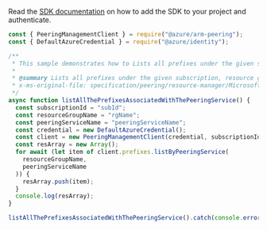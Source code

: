Read the [SDK documentation](https://github.com/Azure/azure-sdk-for-js/blob/%40azure%2Farm-peering_2.0.1/sdk/peering/arm-peering/README.md) on how to add the SDK to your project and authenticate.

```javascript
const { PeeringManagementClient } = require("@azure/arm-peering");
const { DefaultAzureCredential } = require("@azure/identity");

/**
 * This sample demonstrates how to Lists all prefixes under the given subscription, resource group and peering service.
 *
 * @summary Lists all prefixes under the given subscription, resource group and peering service.
 * x-ms-original-file: specification/peering/resource-manager/Microsoft.Peering/stable/2021-06-01/examples/ListPrefixesByPeeringService.json
 */
async function listAllThePrefixesAssociatedWithThePeeringService() {
  const subscriptionId = "subId";
  const resourceGroupName = "rgName";
  const peeringServiceName = "peeringServiceName";
  const credential = new DefaultAzureCredential();
  const client = new PeeringManagementClient(credential, subscriptionId);
  const resArray = new Array();
  for await (let item of client.prefixes.listByPeeringService(
    resourceGroupName,
    peeringServiceName
  )) {
    resArray.push(item);
  }
  console.log(resArray);
}

listAllThePrefixesAssociatedWithThePeeringService().catch(console.error);
```
